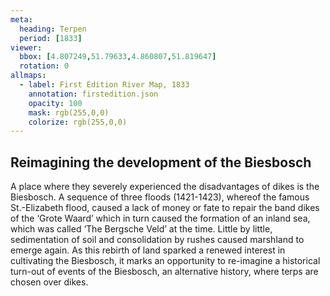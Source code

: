 ```yaml
---
meta:
  heading: Terpen
  period: [1833]
viewer:
  bbox: [4.807249,51.79633,4.860807,51.819647]
  rotation: 0
allmaps:
  - label: First Edition River Map, 1833
    annotation: firstedition.json
    opacity: 100
    mask: rgb(255,0,0)
    colorize: rgb(255,0,0)
---
```


## Reimagining the development of the Biesbosch

A place where they severely experienced the disadvantages of dikes is the Biesbosch. A sequence of three floods (1421-1423), whereof the famous St.-Elizabeth flood, caused a lack of money or fate to repair the band dikes of the ‘Grote Waard’ which in turn caused the formation of an inland sea, which was called ‘The Bergsche Veld’ at the time. Little by little, sedimentation of soil and consolidation by rushes caused marshland to emerge again. As this rebirth of land sparked a renewed interest in cultivating the Biesbosch, it marks an opportunity to re-imagine a historical turn-out of events of the Biesbosch, an alternative history, where terps are chosen over dikes.


